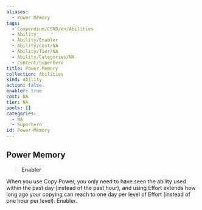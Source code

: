 ```yaml
---
aliases:
  - Power Memory
tags:
  - Compendium/CSRD/en/Abilities
  - Ability
  - Ability/Enabler
  - Ability/Cost/NA
  - Ability/Tier/NA
  - Ability/Categories/NA
  - Content/Superhero
title: Power Memory
collection: Abilities
kind: Ability
action: false
enabler: true
cost: NA
tier: NA
pools: []
categories:
  - NA
  - Superhero
id: Power-Memory
---
```

## Power Memory    
>**Enabler**  
    
When you use Copy Power, you only need to have seen the ability used within the past day (instead of the past hour), and using Effort extends how long ago your copying can reach to one day per level of Effort (instead of one hour per level). Enabler.
